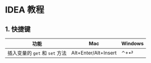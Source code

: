 # IDEA 教程

<show-structure depth="2"/>

## 1. 快捷键

| 功能                     | Mac                  | Windows |
|------------------------|----------------------|---------|
| 插入变量的 `get` 和 `set` 方法 | Alt+Enter/Alt+Insert | ⌃+⏎     |

